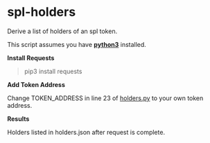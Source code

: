 # spl-holders
Derive a list of holders of an spl token.

This script assumes you have [**python3**](https://https://www.python.org/downloads/) installed.


**Install Requests**

> pip3 install requests


**Add Token Address**

Change TOKEN_ADDRESS in line 23 of [holders.py](https://github.com/triiq/spl-holders/blob/main/holders.py) to your own token address.


**Results**

Holders listed in holders.json after request is complete.
